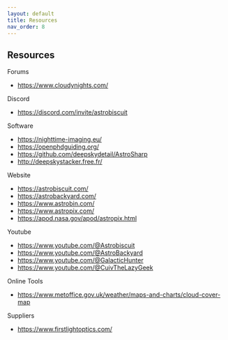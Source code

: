 ```yaml
---
layout: default
title: Resources
nav_order: 8
---
```

## Resources

Forums

- <https://www.cloudynights.com/>

Discord
- <https://discord.com/invite/astrobiscuit>

Software

- <https://nighttime-imaging.eu/>
- <https://openphdguiding.org/>
- <https://github.com/deepskydetail/AstroSharp>
- <http://deepskystacker.free.fr/>

Website

- <https://astrobiscuit.com/>
- <https://astrobackyard.com/>
- <https://www.astrobin.com/>
- <https://www.astropix.com/>
- <https://apod.nasa.gov/apod/astropix.html>

Youtube

- <https://www.youtube.com/@Astrobiscuit>
- <https://www.youtube.com/@AstroBackyard>
- <https://www.youtube.com/@GalacticHunter>
- <https://www.youtube.com/@CuivTheLazyGeek>


Online Tools

- <https://www.metoffice.gov.uk/weather/maps-and-charts/cloud-cover-map>

Suppliers

- <https://www.firstlightoptics.com/>
